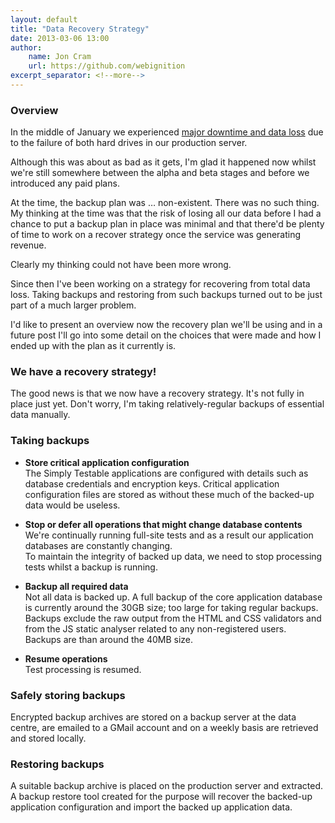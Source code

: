 ```yaml
---
layout: default
title: "Data Recovery Strategy"
date: 2013-03-06 13:00
author:
    name: Jon Cram
    url: https://github.com/webignition
excerpt_separator: <!--more-->
---
```


### Overview

In the middle of January we experienced [major downtime and data loss](/down-for-emergency-maintenance/)
due to the failure of both hard drives in our production server.

Although this was about as bad as it gets, I'm glad it happened now whilst
we're still somewhere between the alpha and beta stages and before we
introduced any paid plans.

At the time, the backup plan was &hellip; non-existent. There was no such
thing. My thinking at the time was that the risk of losing all
our data before I had a chance to put a backup plan in place was minimal
and that there'd be plenty of time to work on a recover strategy once the
service was generating revenue.

Clearly my thinking could not have been more wrong.

<!--more-->

Since then I've been working on a strategy for recovering from total
data loss. Taking backups and restoring from such backups turned out to be
just part of a much larger problem.

I'd like to present an overview now the recovery plan we'll be using and in a
future post I'll go into some detail on the choices that were made and how
I ended up with the plan as it currently is.

### We have a recovery strategy!

The good news is that we now have a recovery strategy. It's not fully in
place just yet. Don't worry, I'm taking relatively-regular backups of
essential data manually.

### Taking backups
- **Store critical application configuration**<br>
The Simply Testable applications are configured with details
such as database credentials and encryption keys. Critical application
configuration files are stored as without these much of the backed-up
data would be useless.

- **Stop or defer all operations that might change database contents**<br>
We're continually running full-site tests and as a result our
application databases are constantly changing.<br>
To maintain the integrity of backed up data, we need to stop
processing tests whilst a backup is running.

- **Backup all required data**<br>
Not all data is backed up. A full backup of the core application
database is currently around the 30GB size; too large for taking
regular backups.<br>
Backups exclude the raw output from the HTML and CSS validators
and from the JS static analyser related to any non-registered users.<br>
Backups are than around the 40MB size.

- **Resume operations**<br>
Test processing is resumed.

### Safely storing backups

Encrypted backup archives are stored on a backup server at the
data centre, are emailed to a GMail account and on a weekly
basis are retrieved and stored locally.

### Restoring backups

A suitable backup archive is placed on the production server and extracted.
A backup restore tool created for the purpose will recover the backed-up
application configuration and import the backed up application data.
